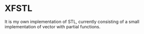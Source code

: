 # XFSTL
It is my own implementation of STL, currently consisting of a small implementation of vector with partial functions.
